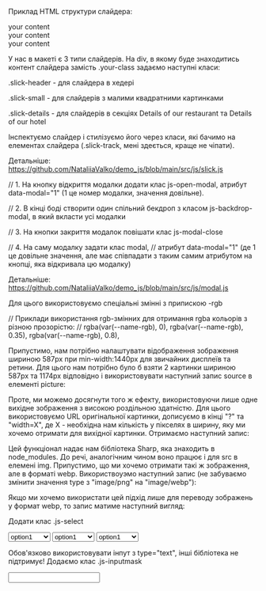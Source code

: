 <!-- ==========================СЛАЙДЕРИ========================== -->

Приклад HTML структури слайдера:

<div class="your-class">
  <div>your content</div>
  <div>your content</div>
  <div>your content</div>
</div>

У нас в макеті є 3 типи слайдерів. На div, в якому буде знаходитись контент
слайдера замість .your-class задаємо наступні класи:

.slick-header - для слайдера в хедері

.slick-small - для слайдерів з малими квадратними картинками

.slick-details - для слайдерів в секціях Details of our restaurant та Details of
our hotel

Інспектуємо слайдер і стилізуємо його через класи, які бачимо на елементах
слайдера (.slick-track, мені здеється, краще не чіпати).

Детальніше: https://github.com/NataliiaValko/demo_js/blob/main/src/js/slick.js

<!-- ==========================МОДАЛКИ========================== -->

// 1. На кнопку відкриття модалки додати клас js-open-modal, атрибут
data-modal="1" (1 це номер модалки, значення довільне).

// 2. В кінці боді створити один спільний бекдроп з класом js-backdrop-modal, в
який вкласти усі модалки

// 3. На кнопки закриття модалок повішати клас js-modal-close

// 4. На саму модалку задати клас modal, // атрибут data-modal="1" (де 1 це
довільне значення, але має співпадати з таким самим атрибутом на кнопці, яка
відкривала цю модалку)

Детальніше: https://github.com/NataliiaValko/demo_js/blob/main/src/js/modal.js

<!-- ==========================ЗАДАННЯ RGBA КОЛЬОРУ ЧЕРЕЗ ЗМІННІ========================== -->

Для цього використовуємо спеціальні змінні з припискою -rgb

// Приклади використання rgb-змінних для отримання rgba кольорів з різною
прозорістю: // rgba(var(--name-rgb), 0), rgba(var(--name-rgb), 0.35),
rgba(var(--name-rgb), 0.8),

<!-- ==========================РЕСАЙЗ/ЗМІНА ФОРМАТУ КАРТИНОК З ВИКОРИСТАННЯМ ФУНКЦІОНАЛУ БІБЛІОТЕКИ SHARP ========================== -->

Припустимо, нам потрібно налаштувати відображення зображення шириною 587px при
min-width:1440px для звичайних дисплеїв та ретини. Для цього нам потрібно було б
взяти 2 картинки шириною 587px та 1174px відповідно і використовувати наступний
запис source в елементі picture:

<source
          srcset="
            ./images/Phoenix.png  1x,
            ./images/Phoenix@2x.png  2x
          "
          media="(min-width:1440px)"
          sizes=""
          type="image/png"
        />

Проте, ми можемо досягнути того ж ефекту, використовуючи лише одне вихідне
зображення з високою роздільною здатністю. Для цього використовуємо URL
оригінальної картинки, дописуємо в кінці "?" та "width=X", де X - необхідна нам
кількість у пікселях в ширину, яку ми хочемо отримати для вихідної картинки.
Отримаємо наступний запис:

<source
          srcset="
            ./images/Phoenix.png?width=587  1x,
            ./images/Phoenix.png?width=1174  2x
          "
          media="(min-width:1440px)"
          sizes=""
          type="image/png"
        />
Цей функціонал надає нам бібліотека Sharp, яка знаходить в node_modules. 
До речі, аналогічним чином воно працює і для src  в елемені img.
Припустимо, що ми хочемо отримати такі ж зображення, але в форматі webp.
Використвоуэмо наступний запис (не забуваємо змінити значення type з "image/png"
на "image/webp"):

 <source
          srcset="
            ./images/Phoenix.png?as=webp&width=587  1x,
            ./images/Phoenix.png?as=webp&width=1174  2x
          "
          media="(min-width:1440px)"
          sizes=""
          type="image/webp"
        />

Якщо ми хочемо використати цей підхід лише для переводу зображень у формат webp,
то запис матиме наступний вигляд:

<source
          srcset="
            ./images/Phoenix.png?as=webp  1x,
            ./images/Phoenix@2x.png?as=webp  2x
          "
          media="(min-width:1440px)"
          sizes=""
          type="image/webp"
        />

<!-- ==========================КАСТОМНИЙ СЕЛЕКТ========================== -->

Додати клас .js-select

<div class="flex-box js-inputmask">
    <select name="testselect" class="js-select">
      <option value="1">option1</option>
      <option value="11">option11</option>
      <option value="111">option111</option>
      <option value="1111">option1111</option>
      <option value="test">test</option>
      <option value="test1">test1</option>
      <option value="car">car</option>
      <option value="car1">car1</option>
    </select>
    <select name="testselect" class="js-select">
      <option value="1">option1</option>
      <option value="11">option11</option>
      <option value="111">option111</option>
      <option value="1111">option1111</option>
    </select>
    <select name="testselect" class="js-select">
      <option value="1">option1</option>
      <option value="11">option11</option>
      <option value="111">option111</option>
      <option value="1111">option1111</option>
    </select>
  </div>

<!-- ==========================МАСКА ДЛЯ ІНПУТА========================== -->

Обов'язково використовувати інпут з type="text", інші бібліотека не підтримує!
Додаємо клас .js-inputmask

<input type="text" class="tel js-inputmask" name="tel" />
